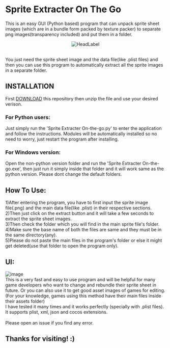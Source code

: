 # Sprite Extracter On The Go
This is an easy GUI (Python based) program that can unpack sprite sheet images (which are in a bundle form packed by texture packer) to separate png images(transparency included) and put them in a folder.
<br><p align='center'>![HeadLabel](https://user-images.githubusercontent.com/89206401/136655387-3a8a7cf4-99ed-4416-bafa-fd0b4bbf9397.png)</p>
<br>You just need the sprite sheet image and the data file(like .plist files) and then you can use this program to automatically extract all the sprite images in a separate folder.
<br>
## INSTALLATION
First [DOWNLOAD](https://github.com/Akascape/Sprite-Extracter-On-The-Go/archive/refs/heads/Version-1.0.zip) this repository then unzip the file and use your desired verison.
### For Python users:
Just simply run the 'Sprite Extracter On-the-go.py' to enter the application and follow the instructions. Modules will be automatically installed so no need to worry, just restart the program after installing.
### For Windows version:
Open the non-python version folder and run the 'Sprite Extracter On-the-go.exe', then just run it simply inside that folder and it will work same as the python version. Please dont change the default folders.
<br>
## How To Use:
1)After entering the program, you have to first input the sprite image file(.png) and the main data file(like .plist) in their respective sections.
<br>2)Then just click on the extract button and it will take a few seconds to extract the sprite sheet images.
<br>3)Then check the folder which you will find in the main sprite file's folder.
<br>4)Make sure the base name of both the files are same and they must be in the same directory(any).
<br>5)Please do not paste the main files in the program's folder or else it might get deleted(use that folder to open the program only).
<br>
## UI:
![image](https://user-images.githubusercontent.com/89206401/136655763-ddfb4090-c9cf-4397-bebc-1c5d6a2fff8c.png)
<br>This is a very fast and easy to use program and will be helpful for many game developers who want to change and rebundle their sprite sheet in future. Or you can also use it to get good asset images of games for editing.
<br>(For your knowledge, games using this method have their main files inside their assets folder)
<br>I have tested it many times and it works perfectly (specially with .plist files). It supports plist, xml, json and cocos extensions.
<br>
<br>Please open an issue if you find any error.
## Thanks for visiting! :)
